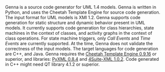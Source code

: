 Genna is a source code generator for UML 1.4 models. Genna is written in Python, and uses the Cheetah Template Engine
for source code generation. The input format for UML models is XMI 1.2. Genna supports code generation for static
structure and dynamic behavior present in UML models. It currently supports code generation for class hierarchies,
state machines in the context of classes, and activity graphs in the context of class operations. For state machine
triggers, only *Call Events* and *Time Events* are currently supported. At the time, Genna does not validate the
correctness of the input models. The target languages for code generation are C++, and Java. Genna requires the
[Cheetah Template Engine 0.9.16](http://cheetahtemplate.org/) or superior, and libraries: [PyXML 0.8.4](https://pypi.org/project/PyXML/)
and [4Suite-XML 1.0.2](https://pypi.org/project/4Suite-XML/). Code generated in C++ might need QT library 4.1.2 or superior.
